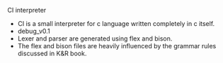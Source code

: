 CI interpreter

* CI is a small interpreter for c language written completely in c itself.
* debug_v0.1
* Lexer and parser are generated using flex and bison.
* The flex and bison files are heavily influenced by the grammar rules discussed
  in K&R book.
